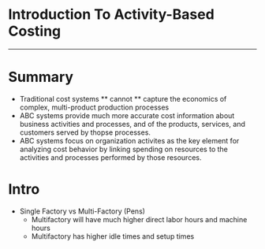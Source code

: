 # Introduction To Activity-Based Costing
********************************************************************************

# Summary

- Traditional cost systems ** cannot ** capture the economics of complex,
multi-product production processes
- ABC systems provide much more accurate cost information about business
activities and processes, and of the products, services, and customers
served by thopse processes.
- ABC systems focus on organization activites as the key element for analyzing
cost behavior by linking spending on resources to the activities and processes
performed by those resources.

# Intro

- Single Factory vs Multi-Factory (Pens)
    - Multifactory will have much higher direct labor hours and machine hours
    - Multifactory has higher idle times and setup times
